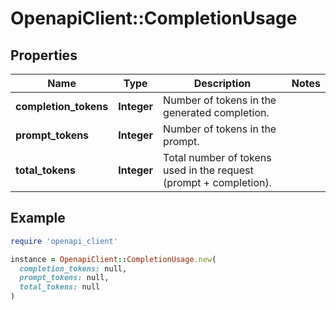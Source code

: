 # OpenapiClient::CompletionUsage

## Properties

| Name | Type | Description | Notes |
| ---- | ---- | ----------- | ----- |
| **completion_tokens** | **Integer** | Number of tokens in the generated completion. |  |
| **prompt_tokens** | **Integer** | Number of tokens in the prompt. |  |
| **total_tokens** | **Integer** | Total number of tokens used in the request (prompt + completion). |  |

## Example

```ruby
require 'openapi_client'

instance = OpenapiClient::CompletionUsage.new(
  completion_tokens: null,
  prompt_tokens: null,
  total_tokens: null
)
```

